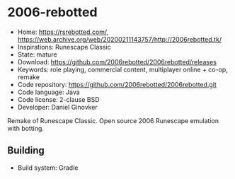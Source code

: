 # 2006-rebotted

- Home: https://rsrebotted.com/, https://web.archive.org/web/20200211143757/http://2006rebotted.tk/
- Inspirations: Runescape Classic
- State: mature
- Download: https://github.com/2006rebotted/2006rebotted/releases
- Keywords: role playing, commercial content, multiplayer online + co-op, remake
- Code repository: https://github.com/2006rebotted/2006rebotted.git
- Code language: Java
- Code license: 2-clause BSD
- Developer: Daniel Ginovker

Remake of Runescape Classic.
Open source 2006 Runescape emulation with botting.

## Building

- Build system: Gradle

